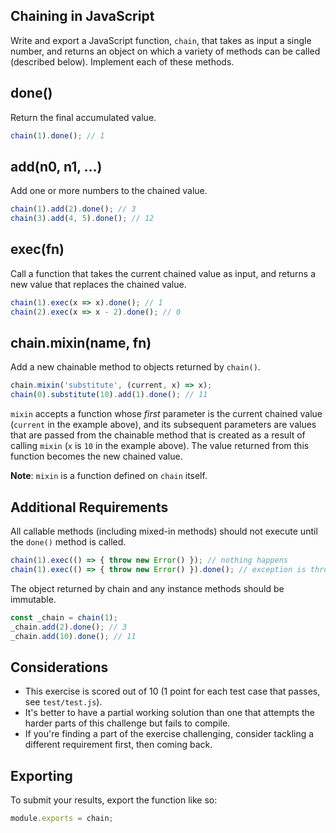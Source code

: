 ## Chaining in JavaScript
 
Write and export a JavaScript function, `chain`, that takes as input a single number, and returns an object on which a variety of methods can be called (described below). Implement each of these methods.

## done()

Return the final accumulated value.

 ```javascript
 chain(1).done(); // 1
 ```

## add(n0, n1, ...)
 
Add one or more numbers to the chained value.

 ```javascript
 chain(1).add(2).done(); // 3
 chain(3).add(4, 5).done(); // 12
 ```

 ## exec(fn)
 
 Call a function that takes the current chained value as input, and returns a new value that replaces the chained value.
 
 ```javascript
chain(1).exec(x => x).done(); // 1
chain(2).exec(x => x - 2).done(); // 0
 ```

 ## chain.mixin(name, fn)
 
 Add a new chainable method to objects returned by `chain()`.

```javascript
chain.mixin('substitute', (current, x) => x);
chain(0).substitute(10).add(1).done(); // 11
```

`mixin` accepts a function whose _first_ parameter is the current chained value (`current` in the example above), and its subsequent parameters are values that are passed from the chainable method that is created as a result of calling `mixin` (`x` is `10` in the example above). The value returned from this function becomes the new chained value.

**Note**: `mixin` is a function defined on `chain` itself.

## Additional Requirements

All callable methods (including mixed-in methods) should not execute until the `done()` method is called.
 
```javascript
chain(1).exec(() => { throw new Error() }); // nothing happens
chain(1).exec(() => { throw new Error() }).done(); // exception is thrown
```

The object returned by chain and any instance methods should be immutable.

```javascript
const _chain = chain(1);
_chain.add(2).done(); // 3
_chain.add(10).done(); // 11
```

## Considerations

* This exercise is scored out of 10 (1 point for each test case that passes, see `test/test.js`).
* It's better to have a partial working solution than one that attempts the harder parts of this challenge but fails to compile.
* If you're finding a part of the exercise challenging, consider tackling a different requirement first, then coming back.

 ## Exporting
 
 To submit your results, export the function like so:
 
 ```javascript
 module.exports = chain;
```
